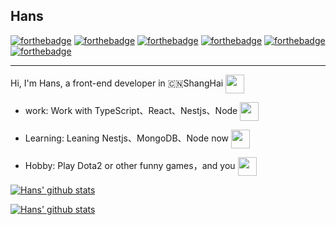 ## Hans
[![forthebadge](https://forthebadge.com/images/badges/ages-18.svg)](https://forthebadge.com)
[![forthebadge](https://forthebadge.com/images/badges/uses-css.svg)](https://forthebadge.com)
[![forthebadge](https://forthebadge.com/images/badges/uses-html.svg)](https://forthebadge.com)
[![forthebadge](https://forthebadge.com/images/badges/uses-js.svg)](https://forthebadge.com)
[![forthebadge](https://forthebadge.com/images/badges/built-with-love.svg)](https://forthebadge.com)
[![forthebadge](https://forthebadge.com/images/badges/for-you.svg)](https://forthebadge.com)

------------------------------------------------------------------------------------------------------

Hi, I'm Hans, a front-end developer in 🇨🇳ShangHai <img src="https://wx4.sinaimg.cn/large/006ahuzrly1gf1b9zd3bzg305x037gmc.gif" height="30" align="center" />

- work: Work with TypeScript、React、Nestjs、Node <img src="https://wx4.sinaimg.cn/large/006ahuzrly1gf1b9zpvprg306h036dga.gif" height="30" align="center" />

- Learning: Leaning Nestjs、MongoDB、Node now <img src="https://wx3.sinaimg.cn/large/006ahuzrly1gf1bdl63tfg305q036js6.gif" height="30" align="center" />

- Hobby: Play Dota2 or other funny games，and you <img src="https://wx1.sinaimg.cn/large/006ahuzrly1gf1ba12plgg30cu036gn3.gif" height="30" align="center" />

[![Hans' github stats](https://github-readme-stats.vercel.app/api?username=MatchaDog&theme=dracula&show_icons=true&count_private=true)](https://github.com/anuraghazra/github-readme-stats)

[![Hans' github stats](https://github-readme-stats.vercel.app/api/top-langs/?username=MatchaDog&layout=compact&theme=dracula)](https://github.com/anuraghazra/github-readme-stats)
